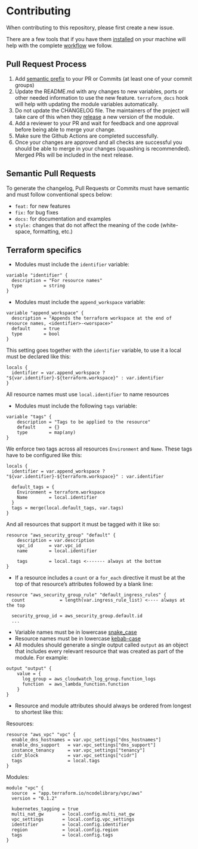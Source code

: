 # Contributing

When contributing to this repository, please first create a new issue.

There are a few tools that if you have them [installed](INSTALL.md) on your machine will help with the complete [workflow](WORKFLOW.md) we follow.

## Pull Request Process

1. Add [semantic prefix](#semantic-pull-requests) to your PR or Commits (at least one of your commit groups)
2. Update the README.md with any changes to new variables, ports or other needed information to use the new feature. `terraform_docs` hook will help with updating the module variables automatically.
3. Do not update the CHANGELOG file. The maintainers of the project will take care of this when they [release](RELEASE.md) a new version of the module.
4. Add a reviewer to your PR and wait for feedback and one approval before being able to merge your change.
5. Make sure the Github Actions are completed successfully.
6. Once your changes are approved and all checks are successful you should be able to merge in your changes (squashing is recommended). Merged PRs will be included in the next release.

## Semantic Pull Requests

To generate the changelog, Pull Requests or Commits must have semantic and must follow conventional specs below:

- `feat:` for new features
- `fix:` for bug fixes
- `docs:` for documentation and examples
- `style:` changes that do not affect the meaning of the code (white-space, formatting, etc.)

## Terraform specifics

* Modules must include the `identifier` variable:
```
variable "identifier" {
  description = "For resource names"
  type        = string
}
```
* Modules must include the `append_workspace` variable:
```
variable "append_workspace" {
  description = "Appends the terraform workspace at the end of resource names, <identifier>-<worspace>"
  default     = true
  type        = bool
}
```
This setting goes together with the `identifier` variable, to use it a local must be declared like this:
```
locals {
  identifier = var.append_workspace ? "${var.identifier}-${terraform.workspace}" : var.identifier
}
```
All resource names must use `local.identifier` to name resources
* Modules must include the following `tags` variable:
```
variable "tags" {
    description = "Tags to be applied to the resource"
    default     = {}
    type        = map(any)
}
```
We enforce two tags across all resources `Environment` and `Name`. These tags have to be configured like this:
```
locals {
  identifier = var.append_workspace ? "${var.identifier}-${terraform.workspace}" : var.identifier

  default_tags = {
    Environment = terraform.workspace
    Name        = local.identifier
  }
  tags = merge(local.default_tags, var.tags)
}
```
And all resources that support it must be tagged with it like so:
```
resource "aws_security_group" "default" {
    description = var.description
    vpc_id      = var.vpc_id
    name        = local.identifier

    tags        = local.tags <------- always at the bottom
}
```

* If a resource includes a `count` or a `for_each` directive it must be at the top of that resource’s attributes followed by a blank line:
```
resource "aws_security_group_rule" "default_ingress_rules" {
  count             = length(var.ingress_rule_list) <---- always at the top

  security_group_id = aws_security_group.default.id
  ...
```
* Variable names must be in lowercase [snake_case](https://en.wikipedia.org/wiki/Snake_case)
* Resource names must be in lowercase [kebab-case](https://en.wiktionary.org/wiki/kebab_case)
* All modules should generate a single output called `output` as an object that includes every relevant resource that was created as part of the module. For example:
```
output "output" {
    value = {
      log_group = aws_cloudwatch_log_group.function_logs
      function  = aws_lambda_function.function
    }
}
```
* Resource and module attributes should always be ordered from longest to shortest like this:

Resources:
```
resource "aws_vpc" "vpc" {
  enable_dns_hostnames = var.vpc_settings["dns_hostnames"]
  enable_dns_support   = var.vpc_settings["dns_support"]
  instance_tenancy     = var.vpc_settings["tenancy"]
  cidr_block           = var.vpc_settings["cidr"]
  tags                 = local.tags
}
```
Modules:
```
module "vpc" {
  source  = "app.terraform.io/ncodelibrary/vpc/aws"
  version = "0.1.2"

  kubernetes_tagging = true
  multi_nat_gw       = local.config.multi_nat_gw
  vpc_settings       = local.config.vpc_settings
  identifier         = local.config.identifier
  region             = local.config.region
  tags               = local.config.tags
}
```
